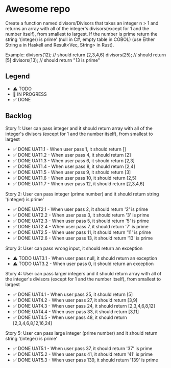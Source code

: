 # Awesome repo

Create a function named divisors/Divisors that takes an integer n > 1 and returns an array with all of the integer's divisors(except for 1 and the number itself), from smallest to largest. If the number is prime return the string '(integer) is prime' (null in C#, empty table in COBOL) (use Either String a in Haskell and Result<Vec<u32>, String> in Rust).

Example:
divisors(12); // should return [2,3,4,6]
divisors(25); // should return [5]
divisors(13); // should return "13 is prime"


## Legend
- ⚠ TODO
- 🚧 IN PROGRESS
- ✅ DONE

## Backlog

Story 1: User can pass integer and it should return array with all of the integer's divisors (except for 1 and the number itself), from smallest to largest
- ✅ DONE UAT1.1 - When user pass 1, it should return []
- ✅ DONE UAT1.2 - When user pass 4, it should return [2]
- ✅ DONE UAT1.3 - When user pass 6, it should return [2,3]
- ✅ DONE UAT1.4 - When user pass 8, it should return [2,4]
- ✅ DONE UAT1.5 - When user pass 9, it should return [3]
- ✅ DONE UAT1.6 - When user pass 10, it should return [2,5]
- ✅ DONE UAT1.7 - When user pass 12, it should return [2,3,4,6]

Story 2: User can pass integer (prime number) and it should return string '(integer) is prime' 
- ✅ DONE UAT2.1 - When user pass 2, it should return '2' is prime
- ✅ DONE UAT2.2 - When user pass 3, it should return '3' is prime
- ✅ DONE UAT2.3 - When user pass 5, it should return '5' is prime
- ✅ DONE UAT2.4 - When user pass 7, it should return '7' is prime
- ✅ DONE UAT2.5 - When user pass 11, it should return '11' is prime
- ✅ DONE UAT2.6 - When user pass 13, it should return '13' is prime

Story 3: User can pass wrong input, it should return an exception
- ⚠ TODO UAT3.1 - When user pass null, it should return an exception
- ⚠ TODO UAT3.2 - When user pass 0, it should return an exception

Story 4:  User can pass larger integers and it should return array with all of the integer's divisors (except for 1 and the number itself), from smallest to largest
- ✅ DONE UAT4.1 - When user pass 25, it should return [5]
- ✅ DONE UAT4.2 - When user pass 27, it should return [3,9]
- ✅ DONE UAT4.3 - When user pass 24, it should return [2,3,4,6,8,12]
- ✅ DONE UAT4.4 - When user pass 33, it should return [3,11]
- ✅ DONE UAT4.5 - When user pass 48, it should return [2,3,4,6,8,12,16,24]

Story 5: User can pass large integer (prime number) and it should return string '(integer) is prime'
- ✅ DONE UAT5.1 - When user pass 37, it should return '37' is prime
- ✅ DONE UAT5.2 - When user pass 41, it should return '41' is prime
- ✅ DONE UAT5.3 - When user pass 139, it should return '139' is prime
